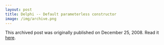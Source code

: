 ```yaml
---
layout: post
title: Delphi -- Default parameterless constructor
image: /img/archive.png
---
```

This archived post was originally published on December 25, 2008. Read it [here](/alex.ciobanu.org/index6aed.html).
